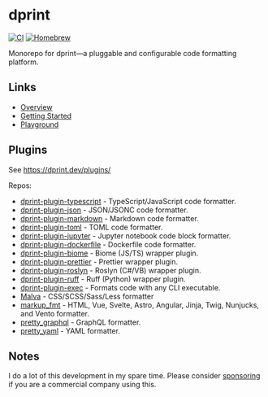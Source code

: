 # dprint

[![CI](https://github.com/dprint/dprint/workflows/CI/badge.svg)](https://github.com/dprint/dprint/actions?query=workflow%3ACI)
[![Homebrew](https://img.shields.io/badge/dynamic/json.svg?url=https://formulae.brew.sh/api/formula/dprint.json&query=$.versions.stable&label=homebrew)](https://formulae.brew.sh/formula/dprint)

Monorepo for dprint—a pluggable and configurable code formatting platform.

## Links

- [Overview](https://dprint.dev/overview)
- [Getting Started](https://dprint.dev/install)
- [Playground](https://dprint.dev/playground)

## Plugins

See https://dprint.dev/plugins/

Repos:

- [dprint-plugin-typescript](https://github.com/dprint/dprint-plugin-typescript) - TypeScript/JavaScript code formatter.
- [dprint-plugin-json](https://github.com/dprint/dprint-plugin-json) - JSON/JSONC code formatter.
- [dprint-plugin-markdown](https://github.com/dprint/dprint-plugin-markdown) - Markdown code formatter.
- [dprint-plugin-toml](https://github.com/dprint/dprint-plugin-toml) - TOML code formatter.
- [dprint-plugin-jupyter](https://github.com/dprint/dprint-plugin-jupyter) - Jupyter notebook code block formatter.
- [dprint-plugin-dockerfile](https://github.com/dprint/dprint-plugin-dockerfile) - Dockerfile code formatter.
- [dprint-plugin-biome](https://github.com/dprint/dprint-plugin-biome) - Biome (JS/TS) wrapper plugin.
- [dprint-plugin-prettier](https://github.com/dprint/dprint-plugin-prettier) - Prettier wrapper plugin.
- [dprint-plugin-roslyn](https://github.com/dprint/dprint-plugin-roslyn) - Roslyn (C#/VB) wrapper plugin.
- [dprint-plugin-ruff](https://github.com/dprint/dprint-plugin-ruff) - Ruff (Python) wrapper plugin.
- [dprint-plugin-exec](https://github.com/dprint/dprint-plugin-exec) - Formats code with any CLI executable.
- [Malva](https://github.com/g-plane/malva) - CSS/SCSS/Sass/Less formatter
- [markup_fmt](https://github.com/g-plane/markup_fmt) - HTML, Vue, Svelte, Astro, Angular, Jinja, Twig, Nunjucks, and Vento formatter.
- [pretty_graphql](https://github.com/g-plane/pretty_graphql) - GraphQL formatter.
- [pretty_yaml](https://github.com/g-plane/pretty_yaml) - YAML formatter.

## Notes

I do a lot of this development in my spare time. Please consider [sponsoring](https://dprint.dev/sponsor) if you are a commercial company using this.
